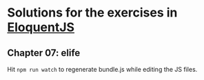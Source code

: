# Solutions for the exercises in [EloquentJS](http://eloquentjavascript.net/)

## Chapter 07: elife
Hit ```npm run watch``` to regenerate bundle.js while editing the JS files.
